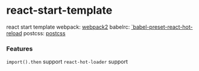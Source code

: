 # react-start-template
react start template
webpack: [webpack2](https://webpack.js.org)
babelrc: [`babel-preset-react-hot-reload](https://github.com/VanishingDante/babel-preset-react-hot-reload)
postcss: [postcss](http://postcss.org/)

### Features
`import().then` support
`react-hot-loader` support
